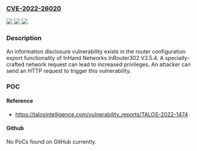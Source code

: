 ### [CVE-2022-26020](https://cve.mitre.org/cgi-bin/cvename.cgi?name=CVE-2022-26020)
![](https://img.shields.io/static/v1?label=Product&message=InRouter302&color=blue)
![](https://img.shields.io/static/v1?label=Version&message=V3.5.4%20&color=brightgreen)
![](https://img.shields.io/static/v1?label=Vulnerability&message=CWE-321%3A%20Use%20of%20Hard-coded%20Cryptographic%20Key&color=brightgreen)

### Description

An information disclosure vulnerability exists in the router configuration export functionality of InHand Networks InRouter302 V3.5.4. A specially-crafted network request can lead to increased privileges. An attacker can send an HTTP request to trigger this vulnerability.

### POC

#### Reference
- https://talosintelligence.com/vulnerability_reports/TALOS-2022-1474

#### Github
No PoCs found on GitHub currently.


